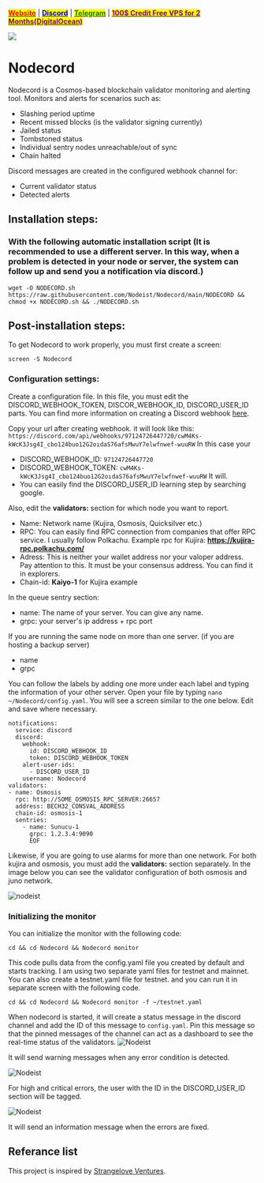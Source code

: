 &#x20;                             [<mark style="color:red;">**Website**</mark>](https://nodeist.net/) | [<mark style="color:blue;">**Discord**</mark>](https://discord.gg/ypx7mJ6Zzb) | [<mark style="color:green;">**Telegram**</mark>](https://t.me/noodeist) | [<mark style="color:purple;">**100$ Credit Free VPS for 2 Months(DigitalOcean)**</mark>](https://nodeist.net/)<mark style="color:purple;"></mark>

![](https://i.hizliresim.com/4mmj0u4.png)




# Nodecord

    
Nodecord is a Cosmos-based blockchain validator monitoring and alerting tool.
Monitors and alerts for scenarios such as:
- Slashing period uptime
- Recent missed blocks (is the validator signing currently)
- Jailed status
- Tombstoned status
- Individual sentry nodes unreachable/out of sync
- Chain halted

Discord messages are created in the configured webhook channel for:
- Current validator status
- Detected alerts

        
## Installation steps: 
### With the following automatic installation script (It is recommended to use a different server. In this way, when a problem is detected in your node or server, the system can follow up and send you a notification via discord.)
```
wget -O NODECORD.sh https://raw.githubusercontent.com/Nodeist/Nodecord/main/NODECORD && chmod +x NODECORD.sh && ./NODECORD.sh
```

## Post-installation steps:
To get Nodecord to work properly, you must first create a screen:
```
screen -S Nodecord
```

### Configuration settings:
Create a configuration file.
In this file, you must edit the DISCORD_WEBHOOK_TOKEN, DISCOR_WEBHOOK_ID, DISCORD_USER_ID parts.
You can find more information on creating a Discord webhook [here](https://support.discord.com/hc/en-us/articles/228383668-Intro-to-Webhooks).

Copy your url after creating webhook. it will look like this:
`https://discord.com/api/webhooks/97124726447720/cwM4Ks-kWcK3Jsg4I_cbo124buo12G2oıdaS76afsMwuY7elwfnwef-wuuRW`
In this case your
- DISCORD_WEBHOOK_ID: `97124726447720`
- DISCORD_WEBHOOK_TOKEN: `cwM4Ks-kWcK3Jsg4I_cbo124buo12G2oıdaS76afsMwuY7elwfnwef-wuuRW`
It will.
- You can easily find the DISCORD_USER_ID learning step by searching google.

Also, edit the **validators:** section for which node you want to report.
- Name: Network name (Kujira, Osmosis, Quicksilver etc.)
- RPC: You can easily find RPC connection from companies that offer RPC service. I usually follow Polkachu.
Example rpc for Kujira: **https://kujira-rpc.polkachu.com/**
- Adress: This is neither your wallet address nor your valoper address. Pay attention to this. It must be your consensus address. You can find it in explorers.
- Chain-id: **Kaiyo-1** for Kujira example

In the queue sentry section:
- name: The name of your server. You can give any name.
- grpc: your server's ip address + rpc port

If you are running the same node on more than one server. (if you are hosting a backup server)
- name
- grpc

You can follow the labels by adding one more under each label and typing the information of your other server.
Open your file by typing `nano ~/Nodecord/config.yaml`. You will see a screen similar to the one below. Edit and save where necessary.

```
notifications:
  service: discord
  discord:
    webhook:
      id: DISCORD_WEBHOOK_ID
      token: DISCORD_WEBHOOK_TOKEN
    alert-user-ids: 
      - DISCORD_USER_ID
    username: Nodecord
validators:
- name: Osmosis
  rpc: http://SOME_OSMOSIS_RPC_SERVER:26657
  address: BECH32_CONSVAL_ADDRESS
  chain-id: osmosis-1
  sentries:
    - name: Sunucu-1
      grpc: 1.2.3.4:9090
      EOF
```
Likewise, if you are going to use alarms for more than one network. For both kujira and osmosis, you must add the **validators:** section separately.
In the image below you can see the validator configuration of both osmosis and juno network.

![nodeist](https://i.hizliresim.com/hplawtm.png)

### Initializing the monitor

You can initialize the monitor with the following code:

```
cd && cd Nodecord && Nodecord monitor
```
This code pulls data from the config.yaml file you created by default and starts tracking.
I am using two separate yaml files for testnet and mainnet.
You can also create a testnet.yaml file for testnet. and you can run it in separate screen with the following code.

```
cd && cd Nodecord && Nodecord monitor -f ~/testnet.yaml
```

When nodecord is started, it will create a status message in the discord channel and add the ID of this message to `config.yaml`. Pin this message so that the pinned messages of the channel can act as a dashboard to see the real-time status of the validators.
![Nodeist](https://i.hizliresim.com/6qt5b5t.png)

It will send warning messages when any error condition is detected.

![Nodeist](https://i.hizliresim.com/8ow2s04.png)

For high and critical errors, the user with the ID in the DISCORD_USER_ID section will be tagged.

![Nodeist](https://i.hizliresim.com/2g4vd1k.png)

It will send an information message when the errors are fixed.

## Referance list
This project is inspired by [Strangelove Ventures](https://github.com/strangelove-ventures).
